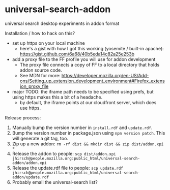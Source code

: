 # universal-search-addon
universal search desktop experiments in addon format

Installation / how to hack on this?
- set up https on your local machine
  - here's a gist with how I got this working (yosemite / built-in apache): https://gist.github.com/6a68/40b5eda14c82a25e253b
- add a proxy file to the FF profile you will use for addon development
  - The proxy file connects a copy of FF to a local directory that holds addon source code.
  - See MDN for more: https://developer.mozilla.org/en-US/Add-ons/Setting_up_extension_development_environment#Firefox_extension_proxy_file
- major TODO: the iframe path needs to be specified using prefs, but using https makes this a bit of a headache.
  - by default, the iframe points at our cloudfront server, which does use https.

Release process:
  1. Manually bump the version number in `install.rdf` and `update.rdf`.
  1. Bump the version number in package.json using `npm version patch`. This will generate a git tag, too.
  1. Zip up a new addon: `rm -rf dist && mkdir dist && zip dist/addon.xpi *`
  1. Release the addon to people: `scp dist/addon.xpi jhirsch@people.mozilla.org:public_html/universal-search-addon/addon.xpi`
  1. Release the update.rdf file to people: `scp update.rdf jhirsch@people.mozilla.org:public_html/universal-search-addon/update.rdf`
  1. Probably email the universal-search list?
